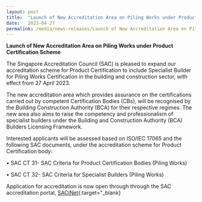 ```yaml
---
layout: post
title:  "Launch of New Accreditation Area on Piling Works under Product Certification Scheme"   
date:   2023-04-27
permalink: /media/news-releases/Launch of New Accreditation Area on Piling Works under Product Certification Scheme  
---
```


**Launch of New Accreditation Area on Piling Works under Product Certification Scheme**

The Singapore Accreditation Council (SAC) is pleased to expand our accreditation scheme for Product Certification to include Specialist Builder for Piling Works Certification in the building and construction sector, with effect from 27 April 2023.

The new accreditation area which provides assurance on the certifications carried out by competent Certification Bodies (CBs), will be recognised by the Building Construction Authority (BCA) for their respective regimes. The new area also aims to raise the competency and professionalism of specialist builders under the Building and Construction Authority (BCA) Builders Licensing Framework.

Interested applicants will be assessed based on ISO/IEC 17065 and the following SAC documents, under the accreditation scheme for Product Certification body:

•	SAC CT 31- SAC Criteria for Product Certification Bodies (Piling Works)

•	SAC CT 32- SAC Criteria for Specialist Builders (Piling Works)

Application for accreditation is now open through through the SAC accreditation portal, [SACiNet](https://sacinet2.enterprisesg.gov.sg/landing){:target="_blank}
